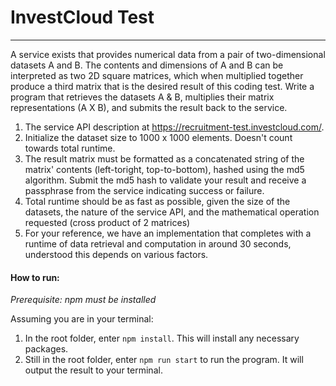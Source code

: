 # InvestCloud Test

---

A service exists that provides numerical data from a pair of two-dimensional datasets A and B. The
contents and dimensions of A and B can be interpreted as two 2D square matrices, which when
multiplied together produce a third matrix that is the desired result of this coding test.
Write a program that retrieves the datasets A & B, multiplies their matrix representations (A X B), and
submits the result back to the service.

1. The service API description at https://recruitment-test.investcloud.com/.
2. Initialize the dataset size to 1000 x 1000 elements. Doesn't count towards total runtime.
3. The result matrix must be formatted as a concatenated string of the matrix' contents (left-toright, top-to-bottom), hashed using the md5 algorithm. Submit the md5 hash to validate your
   result and receive a passphrase from the service indicating success or failure.
4. Total runtime should be as fast as possible, given the size of the datasets, the nature of the
   service API, and the mathematical operation requested (cross product of 2 matrices)
5. For your reference, we have an implementation that completes with a runtime of data
   retrieval and computation in around 30 seconds, understood this depends on various factors.

#### How to run:

_Prerequisite: npm must be installed_

Assuming you are in your terminal:

1. In the root folder, enter `npm install`. This will install any necessary packages.
2. Still in the root folder, enter `npm run start` to run the program. It will output the result to your terminal.
